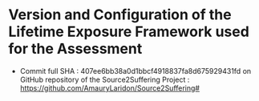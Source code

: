 # Version and Configuration of the Lifetime Exposure Framework used for the Assessment

- Commit full SHA : 407ee6bb38a0d1bbcf4918837fa8d675929431fd on GitHub repository of the Source2Suffering Project  : https://github.com/AmauryLaridon/Source2Suffering#

